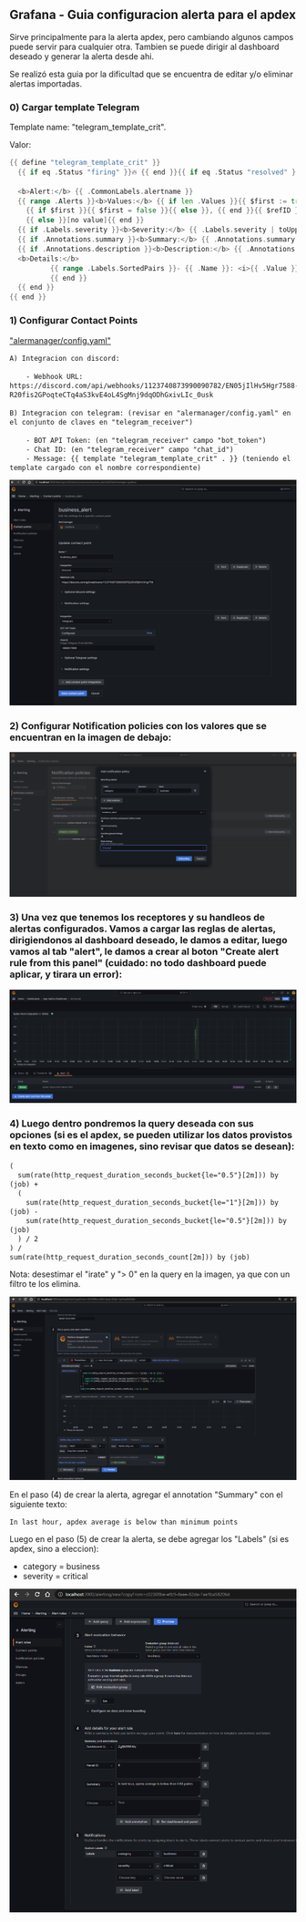 
## Grafana - Guia configuracion alerta para el apdex

Sirve principalmente para la alerta apdex, pero cambiando algunos campos puede servir para cualquier otra. Tambien se puede dirigir al dashboard deseado y generar la alerta desde ahi.

Se realizó esta guia por la dificultad que se encuentra de editar y/o eliminar alertas importadas.

### 0) Cargar template Telegram

Template name: "telegram_template_crit".

Valor:
```go
{{ define "telegram_template_crit" }}
  {{ if eq .Status "firing" }}🔥 {{ end }}{{ if eq .Status "resolved" }}✅ {{ end }}[{{ .Status | toUpper }}] {{ .CommonLabels.alertname }}

  <b>Alert:</b> {{ .CommonLabels.alertname }}
  {{ range .Alerts }}<b>Values:</b> {{ if len .Values }}{{ $first := true }}{{ range $refID, $value := .Values -}}
    {{ if $first }}{{ $first = false }}{{ else }}, {{ end }}{{ $refID }}={{ $value }}{{ end -}}
    {{ else }}[no value]{{ end }}
  {{ if .Labels.severity }}<b>Severity:</b> {{ .Labels.severity | toUpper }}{{ end }}
  {{ if .Annotations.summary }}<b>Summary:</b> {{ .Annotations.summary }}{{ end }}
  {{ if .Annotations.description }}<b>Description:</b> {{ .Annotations.description }}{{ end }}
  <b>Details:</b>
          {{ range .Labels.SortedPairs }}- {{ .Name }}: <i>{{ .Value }}</i>
          {{ end }}
  {{ end }}
{{ end }}
```

### 1) Configurar Contact Points

["alermanager/config.yaml"](../../alertmanager/config.yml)

    A) Integracion con discord:
        
        - Webhook URL: https://discord.com/api/webhooks/1123740873990090782/EN05jIlHv5Hgr7588-R20fis2GPoqteCTq4aS3kvE4oL4SgMnj9dqODhGxivLIc_0usk
    
    B) Integracion con telegram: (revisar en "alermanager/config.yaml" en el conjunto de claves en "telegram_receiver")

        - BOT API Token: (en "telegram_receiver" campo "bot_token")
        - Chat ID: (en "telegram_receiver" campo "chat_id")
        - Message: {{ template "telegram_template_crit" . }} (teniendo el template cargado con el nombre correspondiente)

![Contact Points](./contact_points.png)


### 2) Configurar Notification policies con los valores que se encuentran en la imagen de debajo:

![Notification Policies](./notification_policies.png)


### 3) Una vez que tenemos los receptores y su handleos de alertas configurados. Vamos a cargar las reglas de alertas, dirigiendonos al dashboard deseado, le damos a editar, luego vamos al tab "alert", le damos a crear al boton "Create alert rule from this panel" (cuidado: no todo dashboard puede aplicar, y tirara un error):


![create_alert_rule](create_alert_rule.png)


### 4) Luego dentro pondremos la query deseada con sus opciones (si es el apdex, se pueden utilizar los datos provistos en texto como en imagenes, sino revisar que datos se desean):

```
(
  sum(rate(http_request_duration_seconds_bucket{le="0.5"}[2m])) by (job) +
  (
    sum(rate(http_request_duration_seconds_bucket{le="1"}[2m])) by (job) - 
    sum(rate(http_request_duration_seconds_bucket{le="0.5"}[2m])) by (job)
  ) / 2
) / 
sum(rate(http_request_duration_seconds_count[2m])) by (job)

```

Nota: desestimar el "irate" y "> 0" en la query en la imagen, ya que con un filtro te los elimina.

![alert_rule_1_apdex_img](./alert_rule_1_apdex.png)

En el paso (4) de crear la alerta, agregar el annotation "Summary" con el siguiente texto:

```text
In last hour, apdex average is below than minimum points
```

Luego en el paso (5) de crear la alerta, se debe agregar los "Labels" (si es apdex, sino a eleccion):
 - category = business
 - severity = critical

![alert_rule_2_apdex_img](./alert_rule_2_apdex.png)
